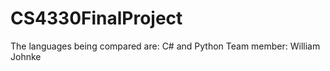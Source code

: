 # CS4330FinalProject

The languages being compared are: C# and Python
Team member: William Johnke





